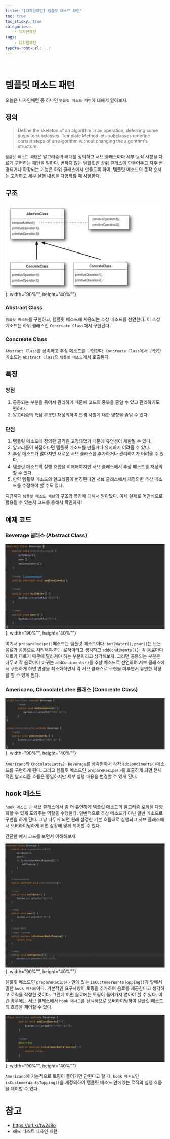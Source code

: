 ```yaml
---
title: "[디자인패턴] 템플릿 메소드 패턴"
toc: true
toc_sticky: true
categories: 
    - 디자인패턴
tags:
    - 디자인패턴
typora-root-url: ../
---
```


<br>

# 템플릿 메소드 패턴

오늘은 디자인패턴 중 하나인 `템플릿 메소드 패턴`에 대해서 알아보자.

## 정의
> Define the skeleton of an algorithm in an operation, deferring some steps to subclasses. Template Method lets subclasses redefine certain steps of an algorithm without changing the algorithm's structure.

`템플릿 메소드 패턴`은 알고리즘의 뼈대를 정의하고 서브 클래스마다 세부 동작 사항을 다르게 구현하는 패턴을 말한다.
변하지 않는 템플릿은 상위 클래스에 만들어두고 자주 변경되거나 확장되는 기능은 하위 클래스에서 만들도록 하여, 템플릿 메소드의 동작 순서는 고정하고 세부 실행 내용을 다양화할 때 사용한다.

## 구조

![img1](/assets/images/49_1.png){: width="90%"", height="40%""} <br>


### Abstract Class
`템플릿 메소드`를 구현하고, 템플릿 메소드에 사용되는 추상 메소드를 선언한다.
이 추상 메소드는 하위 클래스인 `Concreate Class`에서 구현된다.

### Concreate Class
`Abstract Class`를 상속하고 추상 메소드를 구현한다. `Concreate Class`에서 구현한 메소드는 `Abstract Class`의 `템플릿 메소드`에서 호출된다.

## 특징

### 장점
1. 공통되는 부분을  묶어서 관리하기 때문에 코드의 중복을 줄일 수 있고 관리하기도 편하다.
2. 알고리즘의 특정 부분만 재정의하여 변경 사항에 대한 영향을 줄일 수 있다.

### 단점
1. 템플릿 메소드에 정의한 골격은 고정돼있기 때문에 유연성이 제한될 수 있다.
2. 알고리즘이 복잡하다면 템플릿 메소드를 만들거나 유지하기 어려울 수 있다.
3. 추상 메소드가 많아지면 새로운 서브 클래스를 추가하거나 관리하기가 어려울 수 있다.
4. 템플릿 메소드의 실행 흐름을 이해해야지만 서브 클래스에서 추상 메소드를 재정의할 수 있다.
5. 만약 템플릿 메소드의 알고리즘이 변경된다면 서브 클래스에서 재정의한 추상 메소드를 수정해야 할 수도 있다.

지금까지 `템플릿 메소드 패턴`의 구조와 특징에 대해서 알아봤다.
이제 실제로 어떤식으로 활용될 수 있는지 코드를 통해서 확인하자!

## 예제 코드



### Beverage 클래스 (Abstract Class)

![img2](/assets/images/49_2.png){: width="90%"", height="40%""} <br>

여기서 `prepareRecipe()`메소드는 템플릿 메소드이다. 
`boilWater()`,  `pour()`는 모든 음료가 공통으로 처리해야 하는 로직이라고 생각하고 `addCondiments()`는 각 음료마다 재료가 다르기 때문에 달라져야 하는 부분이라고 생각해보자.
그러면 공통되는 부분은 나두고 각 음료마다 바뀌는 `addCondiments()`를 추상 메소드로 선언하여 서브 클래스에서 구현하게 하면 변경을 최소화하면서 각 서브 클래스로 구현을 미루면서 유연한 확장을 할 수 있게 된다.


### Americano, ChocolateLatee 클래스 (Concreate Class)

![img3](/assets/images/49_3.png){: width="90%"", height="40%""} <br>

`Americano`와  `ChocolateLatte`는 `Beverage`를 상속받아서 각자 `addCondiments()`메소드를 구현하게 된다. 그리고 템플릿 메소드인 `prepareRecipe()`를 호출하게 되면 전체적인 알고리즘 흐름은 동일하지만 세부 실행 내용을 변경할 수 있게 된다.

## hook 메소드
`hook 메소드` 는 서브 클래스에서 좀 더 유연하게 템플릿 메소드의 알고리즘 로직을 다양화할 수 있게 도와주는 역할을 수행한다.
일반적으로 추상 메소드가 아닌 일반 메소드로 구현을 하게 된다.
그냥 나두게 되면 원래 설정한 기본 흐름대로 실행되고 서브 클래스에서 오버라이딩하게 되면 상황에 맞게 제어할 수 있다.

간단한 예시 코드를 보면서 이해해보자.

![img4](/assets/images/49_4.png){: width="90%"", height="40%""} <br>

템플릿 메소드인 `prepareRecipe()` 안에 있는 `isCustomerWantsTopping()`가 앞에서 말한 `hook 메서드`이다.
기본적인 요구사항이 토핑을 추가하여 음료를 제공한다고 생각하고 로직을 작성한 것이다. 그런데 어떤 음료에는 토핑이 들어가지 않아야 할 수 있다. 이런 경우에는 서브 클래스에서 `hook 메서드`를 선택적으로 오버라이딩하여 템플릿 메소드의 흐름을 제어할 수 있다.

![img5](/assets/images/49_5.png){: width="90%"", height="40%""} <br>

`Americano`에 기본적으로 토핑이 들어가면 안된다고 할 때, `hook 메서드`인 `isCustomerWantsTopping()`을 제정의하여 템플릿 메소드 안에있는 로직의 실행 흐름을 제어할 수 있다.


# 참고
* https://url.kr/tw2s8o
* 헤드 퍼스트 디자인 패턴